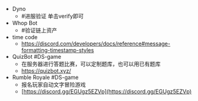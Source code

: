 - Dyno
	- #进服验证 单击verify即可
- Whop Bot
	- #验证链上资产
- time code
	- https://discord.com/developers/docs/reference#message-formatting-timestamp-styles
- QuizBot #DS-game
	- 在服务器进行答题比赛，可以定制题库，也可以用已有题库
	- https://quizbot.xyz/
- Rumble Royale #DS-game
	- 报名玩家自动文字冒险游戏
	- [https://discord.gg/EGUgz5EZVp](https://discord.gg/EGUgz5EZVp)